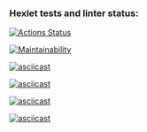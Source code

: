 ### Hexlet tests and linter status:
[![Actions Status](https://github.com/Shpilko/php-project-lvl1/workflows/hexlet-check/badge.svg)](https://github.com/Shpilko/php-project-lvl1/actions)

[![Maintainability](https://api.codeclimate.com/v1/badges/107916634fa8933baeda/maintainability)](https://codeclimate.com/github/Shpilko/php-project-lvl1/maintainability)

[![asciicast](https://asciinema.org/a/gzxpXT39506hcuQpHagTSTURL.svg)](https://asciinema.org/a/gzxpXT39506hcuQpHagTSTURL)

[![asciicast](https://asciinema.org/a/15bIjz74oMt2RBpcSSI0FM5UX.svg)](https://asciinema.org/a/15bIjz74oMt2RBpcSSI0FM5UX)

[![asciicast](https://asciinema.org/a/gpYeiDoNWDfCbhTmRJcSz9mxT.svg)](https://asciinema.org/a/gpYeiDoNWDfCbhTmRJcSz9mxT)

[![asciicast](https://asciinema.org/a/fKXBIIN9cr8yRlWE2nGspdy95.svg)](https://asciinema.org/a/fKXBIIN9cr8yRlWE2nGspdy95)
